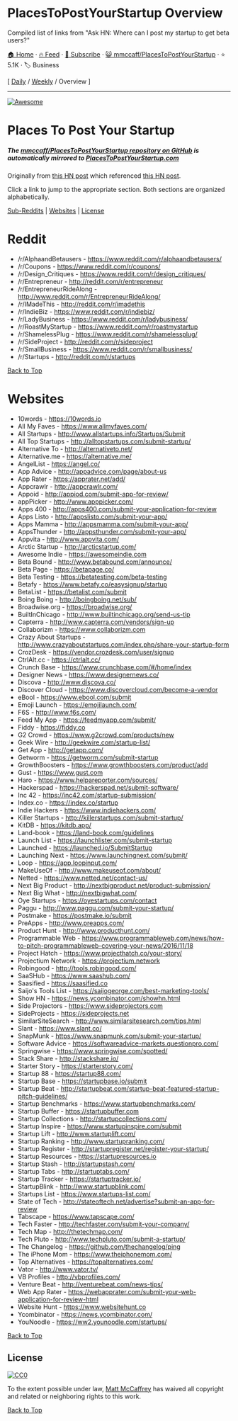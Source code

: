 # PlacesToPostYourStartup Overview

Compiled list of links from "Ask HN: Where can I post my startup to get beta users?"

[🏠 Home](/README.md) · [🔥 Feed](https://test.trackawesomelist.com/mmccaff/PlacesToPostYourStartup/feed.xml) · [📮 Subscribe](https://trackawesomelist.us17.list-manage.com/subscribe?u=d2f0117aa829c83a63ec63c2f&id=36a103854c) · [😺 mmccaff/PlacesToPostYourStartup](https://github.com/mmccaff/PlacesToPostYourStartup/blob/master/README.md) · ⭐ 5.1K · 🏷️ Business

[ [Daily](/content/mmccaff/PlacesToPostYourStartup/README.md) / [Weekly](/content/mmccaff/PlacesToPostYourStartup/week/README.md) / Overview ]

---

[![Awesome](https://cdn.rawgit.com/sindresorhus/awesome/d7305f38d29fed78fa85652e3a63e154dd8e8829/media/badge.svg)](https://github.com/sindresorhus/awesome)

# Places To Post Your Startup

##### The [mmccaff/PlacesToPostYourStartup repository on GitHub](https://github.com/mmccaff/PlacesToPostYourStartup) is automatically mirrored to [PlacesToPostYourStartup.com](https://www.placestopostyourstartup.com)

Originally from [this HN post](https://news.ycombinator.com/item?id=7248460) which referenced [this HN post](https://news.ycombinator.com/item?id=6492109).

Click a link to jump to the appropriate section. Both sections are organized alphabetically.

[Sub-Reddits](#reddit) | [Websites](#websites) | [License](#license)

# Reddit

*   /r/AlphaandBetausers - <https://www.reddit.com/r/alphaandbetausers/>
*   /r/Coupons - <https://www.reddit.com/r/coupons/>
*   /r/Design\_Critiques - <https://www.reddit.com/r/design_critiques/>
*   /r/Entrepreneur - <http://reddit.com/r/entrepreneur>
*   /r/EntrepreneurRideAlong - <http://www.reddit.com/r/EntrepreneurRideAlong/>
*   /r/IMadeThis - <http://reddit.com/r/imadethis>
*   /r/IndieBiz - <https://www.reddit.com/r/indiebiz/>
*   /r/LadyBusiness - <https://www.reddit.com/r/ladybusiness/>
*   /r/RoastMyStartup - <https://www.reddit.com/r/roastmystartup>
*   /r/ShamelessPlug - <https://www.reddit.com/r/shamelessplug/>
*   /r/SideProject - <http://reddit.com/r/sideproject>
*   /r/SmallBusiness - <https://www.reddit.com/r/smallbusiness/>
*   /r/Startups - <http://reddit.com/r/startups>

[Back to Top](#places-to-post-your-startup)

# Websites

*   10words - <https://10words.io>
*   All My Faves - <https://www.allmyfaves.com/>
*   All Startups - <http://www.allstartups.info/Startups/Submit>
*   All Top Startups - <http://alltopstartups.com/submit-startup/>
*   Alternative To - <http://alternativeto.net/>
*   Alternative.me - <https://alternative.me/>
*   AngelList - <https://angel.co/>
*   App Advice - <http://appadvice.com/page/about-us>
*   App Rater - <https://apprater.net/add/>
*   Appcrawlr - <http://appcrawlr.com/>
*   Appoid - <http://appiod.com/submit-app-for-review/>
*   appPicker - <http://www.apppicker.com/>
*   Apps 400 - <http://apps400.com/submit-your-application-for-review>
*   Apps Listo - <http://appslisto.com/submit-your-app/>
*   Apps Mamma - <http://appsmamma.com/submit-your-app/>
*   AppsThunder - <http://appsthunder.com/submit-your-app/>
*   Appvita - <http://www.appvita.com/>
*   Arctic Startup - <http://arcticstartup.com/>
*   Awesome Indie - <https://awesomeindie.com>
*   Beta Bound - <http://www.betabound.com/announce/>
*   Beta Page - <https://betapage.co/>
*   Beta Testing - <https://betatesting.com/beta-testing>
*   Betafy - <https://www.betafy.co/easysignup/startup>
*   BetaList - <https://betalist.com/submit>
*   Boing Boing - <http://boingboing.net/sub/>
*   Broadwise.org - <https://broadwise.org/>
*   BuiltInChicago - <http://www.builtinchicago.org/send-us-tip>
*   Capterra - <http://www.capterra.com/vendors/sign-up>
*   Collaborizm - <https://www.collaborizm.com>
*   Crazy About Startups - <http://www.crazyaboutstartups.com/index.php/share-your-startup-form>
*   CrozDesk - <https://vendor.crozdesk.com/user/signup>
*   CtrlAlt.cc - <https://ctrlalt.cc/>
*   Crunch Base - <https://www.crunchbase.com/#/home/index>
*   Designer News - <https://www.designernews.co/>
*   Discova - <http://www.discova.co/>
*   Discover Cloud - <https://www.discovercloud.com/become-a-vendor>
*   eBool - <https://www.ebool.com/submit>
*   Emoji Launch - <https://emojilaunch.com/>
*   F6S - <http://www.f6s.com/>
*   Feed My App - <https://feedmyapp.com/submit/>
*   Fiddy - <https://fiddy.co>
*   G2 Crowd - <https://www.g2crowd.com/products/new>
*   Geek Wire - <http://geekwire.com/startup-list/>
*   Get App - <http://getapp.com/>
*   Getworm - <https://getworm.com/submit-startup>
*   GrowthBoosters - <https://www.growthboosters.com/product/add>
*   Gust - <https://www.gust.com>
*   Haro - <https://www.helpareporter.com/sources/>
*   Hackerspad - <https://hackerspad.net/submit-software/>
*   Inc 42 - <https://inc42.com/startup-submission/>
*   Index.co - <https://index.co/startup>
*   Indie Hackers - <https://www.indiehackers.com/>
*   Killer Startups - <http://killerstartups.com/submit-startup/>
*   KitDB - <https://kitdb.app/>
*   Land-book - <https://land-book.com/guidelines>
*   Launch List - <https://launchlister.com/submit-startup>
*   Launched - <https://launched.io/SubmitStartup>
*   Launching Next - <https://www.launchingnext.com/submit/>
*   Loop - <https://app.loopinput.com/>
*   MakeUseOf - <http://www.makeuseof.com/about/>
*   Netted - <https://www.netted.net/contact-us/>
*   Next Big Product - <http://nextbigproduct.net/product-submission/>
*   Next Big What - <http://nextbigwhat.com/>
*   Oye Startups - <https://oyestartups.com/contact>
*   Paggu - <http://www.paggu.com/submit-your-startup/>
*   Postmake - <https://postmake.io/submit>
*   PreApps - <http://www.preapps.com/>
*   Product Hunt - <http://www.producthunt.com/>
*   Programmable Web - <https://www.programmableweb.com/news/how-to-pitch-programmableweb-covering-your-news/2016/11/18>
*   Project Hatch - <https://www.projecthatch.co/your-story/>
*   Projectium Network - <https://projectium.network>
*   Robingood - <http://tools.robingood.com/>
*   SaaSHub - <https://www.saashub.com/>
*   Saasified - <https://saasified.co>
*   Saijo's Tools List - <https://saijogeorge.com/best-marketing-tools/>
*   Show HN - <https://news.ycombinator.com/showhn.html>
*   Side Projectors - <https://www.sideprojectors.com>
*   SideProjects - <https://sideprojects.net>
*   SimilarSiteSearch - <http://www.similarsitesearch.com/tips.html>
*   Slant - <https://www.slant.co/>
*   SnapMunk - <https://www.snapmunk.com/submit-your-startup/>
*   Software Advice - <https://softwareadvice-markets.questionpro.com/>
*   Springwise - <https://www.springwise.com/spotted/>
*   Stack Share - <http://stackshare.io/>
*   Starter Story - <https://starterstory.com/>
*   Startup 88 - <https://startup88.com/>
*   Startup Base - <https://startupbase.io/submit>
*   Startup Beat - <http://startupbeat.com/startup-beat-featured-startup-pitch-guidelines/>
*   Startup Benchmarks - <https://www.startupbenchmarks.com/>
*   Startup Buffer - <https://startupbuffer.com>
*   Startup Collections - <http://startupcollections.com/>
*   Startup Inspire - <https://www.startupinspire.com/submit>
*   Startup Lift - <http://www.startuplift.com/>
*   Startup Ranking - <http://www.startupranking.com/>
*   Startup Register - <http://startupregister.net/register-your-startup/>
*   Startup Resources - <https://startupresources.io>
*   Startup Stash - <http://startupstash.com/>
*   Startup Tabs - <http://startuptabs.com/>
*   Startup Tracker - <https://startuptracker.io/>
*   StartupBlink - <http://www.startupblink.com/>
*   Startups List - <https://www.startups-list.com/>
*   State of Tech - <http://stateoftech.net/advertise?submit-an-app-for-review>
*   Tabscape - <https://www.tapscape.com/>
*   Tech Faster - <http://techfaster.com/submit-your-company/>
*   Tech Map - <http://thetechmap.com/>
*   Tech Pluto - <http://www.techpluto.com/submit-a-startup/>
*   The Changelog - <https://github.com/thechangelog/ping>
*   The iPhone Mom - <https://www.theiphonemom.com/>
*   Top Alternatives - <https://topalternatives.com/>
*   Vator - <http://www.vator.tv/>
*   VB Profiles - <http://vbprofiles.com/>
*   Venture Beat - <http://venturebeat.com/news-tips/>
*   Web App Rater - <https://webapprater.com/submit-your-web-application-for-review-html>
*   Website Hunt - <https://www.websitehunt.co>
*   Ycombinator - <https://news.ycombinator.com/>
*   YouNoodle - <https://ww2.younoodle.com/startups/>

[Back to Top](#places-to-post-your-startup)

## License

[![CC0](https://i.creativecommons.org/p/zero/1.0/88x31.png)](http://creativecommons.org/publicdomain/zero/1.0/)

To the extent possible under law, [Matt McCaffrey](http://www.mattmccaffrey.com/) has waived all copyright and related or neighboring rights to this work.

[Back to Top](#places-to-post-your-startup)

